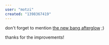 ```yaml
---
user: "motzi"
created: "1398367419"
---
```


don't forget to mention [the new bang afterglow](forum)
;)

thanks for the improvements!

